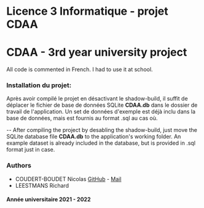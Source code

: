 # Licence 3 Informatique - projet CDAA
# CDAA - 3rd year university project

All code is commented in French. I had to use it at school.

### Installation du projet:
Après avoir compilé le projet en désactivant le shadow-build, il suffit de déplacer le fichier de base de données SQLite **CDAA.db** dans le dossier de travail de l'application.
Un set de données d'exemple est déjà inclu dans la base de données, mais est fournis au format .sql au cas où.

--
After compiling the project by desabling the shadow-build, just move the SQLite database file **CDAA.db** to the application's working folder.
An example dataset is already included in the database, but is provided in .sql format just in case.

### Authors
- COUDERT-BOUDET Nicolas [GitHub](https://github.com/nicolasCDT) - [Mail](mailto:nicolas@coudert.pro)
- LEESTMANS Richard
#### Année universitaire 2021 - 2022
